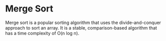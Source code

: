 # Merge Sort

Merge sort is a popular sorting algorithm that uses the divide-and-conquer approach to sort an array. It is a stable, comparison-based algorithm that has a time complexity of O(n log n).
